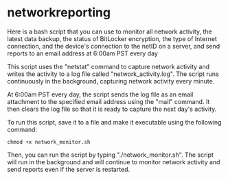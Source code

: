 # networkreporting
Here is a bash script that you can use to monitor all network activity, the latest data backup, the status of BitLocker encryption, the type of Internet connection, and the device's connection to the netID on a server, and send reports to an email address at 6:00am PST every day

This script uses the "netstat" command to capture network activity and writes the activity to a log file called "network_activity.log". The script runs continuously in the background, capturing network activity every minute.

At 6:00am PST every day, the script sends the log file as an email attachment to the specified email address using the "mail" command. It then clears the log file so that it is ready to capture the next day's activity.

To run this script, save it to a file and make it executable using the following command:

`chmod +x network_monitor.sh`

Then, you can run the script by typing "./network_monitor.sh". The script will run in the background and will continue to monitor network activity and send reports even if the server is restarted.
